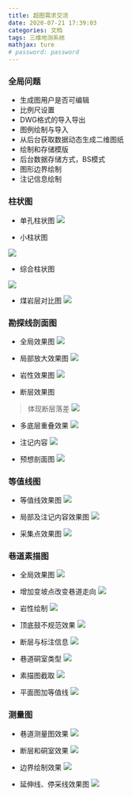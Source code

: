```yaml
---
title: 超图需求交流
date: 2020-07-21 17:39:03
categories: 文档
tags: 三维地测系统
mathjax: ture
# password: password
---
```


### 全局问题
* 生成图用户是否可编辑
* 比例尺设置
* DWG格式的导入导出
* 图例绘制与导入
* 从后台获取数据动态生成二维图纸
* 绘制和存储模版
* 后台数据存储方式，BS模式
* 图形边界绘制
* 注记信息绘制

### 柱状图
* 单孔柱状图
![](15953241242764.png)

* 小柱状图

![](15953241643941.png)

* 综合柱状图

![](15953240296507.jpg)

* 煤岩层对比图
![](15953240079718.jpg)


### 勘探线剖面图
* 全局效果图
![](15953183798990.jpg)

* 局部放大效果图
![](15953184829090.jpg)

* 岩性效果图
![](15953185575750.jpg)

* 断层效果图
> 体现断层落差
![](15953186843145.jpg)

* 多底层重叠效果
![](15953189485871.jpg)

* 注记内容
![](15953191631264.jpg)

* 预想剖面图
![](15953203476242.jpg)


### 等值线图

* 等值线效果图
![](15953237263982.jpg)

* 局部及注记内容效果图
![](15953237659695.jpg)

* 采集点效果图
![](15953238249654.jpg)



### 巷道素描图
* 全局效果图
![](15953193388931.jpg)

* 增加变坡点改变巷道走向
![](15953194351920.jpg)

* 岩性绘制
![](15953195743566.jpg)

* 顶底鼓不规范效果
![](15953196228298.jpg)

* 断层与标注信息
![](15953197093376.jpg)

* 巷道硐室类型
![](15953197947256.jpg)

* 素描图截取
![](15953198930266.jpg)

* 平面图加等值线
![](15953202238849.jpg)


### 测量图

* 巷道测量图效果
![](15953204999500.jpg)

* 断层和硐室效果
![](15953235282987.jpg)


* 边界绘制效果
![](15953235117497.jpg)

* 延伸线、停采线效果图
![](15953236227806.jpg)




